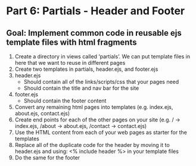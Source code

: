 # Part 6: Partials - Header and Footer
## Goal: Implement common code in reusable ejs template files with html fragments

1. Create a directory in views called ‘partials’. We can put template files in here that we want to reuse in different pages
2. Create two templates in partials, header.ejs, and footer.ejs
3. header.ejs
    * Should contain all of the links/scripts/css that your pages need
    * Should contain the title and nav bar for the site
4. footer.ejs
    * Should contain the footer content
5. Convert any remaining html pages into templates (e.g. index.ejs, about.ejs, contact.ejs)
6. Create end points for each of the other pages on your site (e.g. / → index.ejs, /about → about.ejs, /contact → contact.ejs)
7. Use the HTML content from each of your web pages as starter for the templates
8. Replace all of the duplicate code for the header by moving it to header.ejs and using: <% include header %> in your template files 
9. Do the same for the footer
